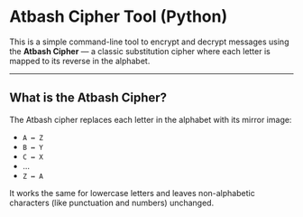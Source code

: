#  Atbash Cipher Tool (Python)

This is a simple command-line tool to encrypt and decrypt messages using the **Atbash Cipher** — a classic substitution cipher where each letter is mapped to its reverse in the alphabet.

---

##  What is the Atbash Cipher?

The Atbash cipher replaces each letter in the alphabet with its mirror image:
- `A ↔ Z`
- `B ↔ Y`
- `C ↔ X`
- ...
- `Z ↔ A`

It works the same for lowercase letters and leaves non-alphabetic characters (like punctuation and numbers) unchanged.
